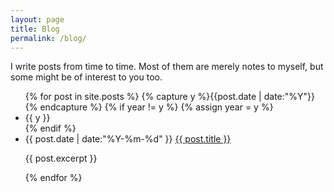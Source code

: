 ```yaml
---
layout: page
title: Blog
permalink: /blog/
---
```


I write posts from time to time. Most of them are merely notes to
myself, but some might be of interest to you too.

<ul class="listing">
{% for post in site.posts %}
  {% capture y %}{{post.date | date:"%Y"}}{% endcapture %}
  {% if year != y %}
    {% assign year = y %}
    <li class="listing-seperator">{{ y }}</li>
  {% endif %}
  <li class="listing-item">
    <time datetime="{{ post.date | date:"%Y-%m-%d" }}">{{ post.date | date:"%Y-%m-%d" }}</time>
    <a href="{{ post.url }}" title="{{ post.title }}">{{ post.title }}</a>
    <p>{{ post.excerpt }}</p>
  </li>
{% endfor %}
</ul>
